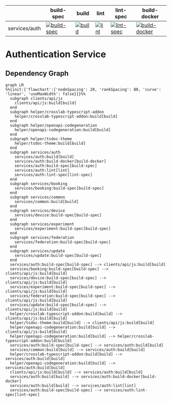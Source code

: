 [//]: # ({{print badges}})

|     | build-spec | build | lint | lint-spec | build-docker |
| --- | --- | --- | --- | --- | --- |
| services/auth |  [![build-spec](https://ci.goldi-labs.de/crosslab/publishingscripts/services/auth/dist/build-spec.badge)](https://ci.goldi-labs.de/crosslab/publishingscripts/services/auth/dist/build-spec.log) | [![build](https://ci.goldi-labs.de/crosslab/publishingscripts/services/auth/dist/build.badge)](https://ci.goldi-labs.de/crosslab/publishingscripts/services/auth/dist/build.log) | [![lint](https://ci.goldi-labs.de/crosslab/publishingscripts/services/auth/dist/lint.badge)](https://ci.goldi-labs.de/crosslab/publishingscripts/services/auth/dist/lint.log) | [![lint-spec](https://ci.goldi-labs.de/crosslab/publishingscripts/services/auth/dist/lint-spec.badge)](https://ci.goldi-labs.de/crosslab/publishingscripts/services/auth/dist/lint-spec.log) | [![build-docker](https://ci.goldi-labs.de/crosslab/publishingscripts/services/auth/dist/build-docker.badge)](https://ci.goldi-labs.de/crosslab/publishingscripts/services/auth/dist/build-docker.log) |

[//]: # ({{end}})
# Authentication Service

## Dependency Graph
[//]: # ({{print dependency graph}})
```mermaid
graph LR
%%{init:{'flowchart':{'nodeSpacing': 20, 'rankSpacing': 80, 'curve': 'linear', 'useMaxWidth': false}}}%%
  subgraph clients/api/js
    clients/api/js:build[build]
  end
  subgraph helper/crosslab-typescript-addon
    helper/crosslab-typescript-addon:build[build]
  end
  subgraph helper/openapi-codegeneration
    helper/openapi-codegeneration:build[build]
  end
  subgraph helper/tsdoc-theme
    helper/tsdoc-theme:build[build]
  end
  subgraph services/auth
    services/auth:build[build]
    services/auth:build-docker[build-docker]
    services/auth:build-spec[build-spec]
    services/auth:lint[lint]
    services/auth:lint-spec[lint-spec]
  end
  subgraph services/booking
    services/booking:build-spec[build-spec]
  end
  subgraph services/common
    services/common:build[build]
  end
  subgraph services/device
    services/device:build-spec[build-spec]
  end
  subgraph services/experiment
    services/experiment:build-spec[build-spec]
  end
  subgraph services/federation
    services/federation:build-spec[build-spec]
  end
  subgraph services/update
    services/update:build-spec[build-spec]
  end
  services/auth:build-spec[build-spec] --> clients/api/js:build[build]
  services/booking:build-spec[build-spec] --> clients/api/js:build[build]
  services/device:build-spec[build-spec] --> clients/api/js:build[build]
  services/experiment:build-spec[build-spec] --> clients/api/js:build[build]
  services/federation:build-spec[build-spec] --> clients/api/js:build[build]
  services/update:build-spec[build-spec] --> clients/api/js:build[build]
  helper/crosslab-typescript-addon:build[build] --> clients/api/js:build[build]
  helper/tsdoc-theme:build[build] --> clients/api/js:build[build]
  helper/openapi-codegeneration:build[build] --> clients/api/js:build[build]
  helper/openapi-codegeneration:build[build] --> helper/crosslab-typescript-addon:build[build]
  services/auth:build-spec[build-spec] --> services/auth:build[build]
  services/common:build[build] --> services/auth:build[build]
  helper/crosslab-typescript-addon:build[build] --> services/auth:build[build]
  helper/openapi-codegeneration:build[build] --> services/auth:build[build]
  clients/api/js:build[build] --> services/auth:build[build]
  services/auth:build[build] --> services/auth:build-docker[build-docker]
  services/auth:build[build] --> services/auth:lint[lint]
  services/auth:build-spec[build-spec] --> services/auth:lint-spec[lint-spec]
```
[//]: # ({{end}})
